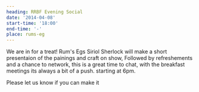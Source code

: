 ```yaml
---
heading: RRBF Evening Social
date: '2014-04-08'
start-time: '18:00'
end-time: '-'
place: rums-eg
---
```

We are in for a treat! Rum's Egs Siriol Sherlock will make a short presentaion of the painings and craft on show, Followed by refreshements and a chance to network, this is a great time to chat, with the breakfast meetings its always a bit of a push. starting at 6pm.

Please let us know if you can make it

